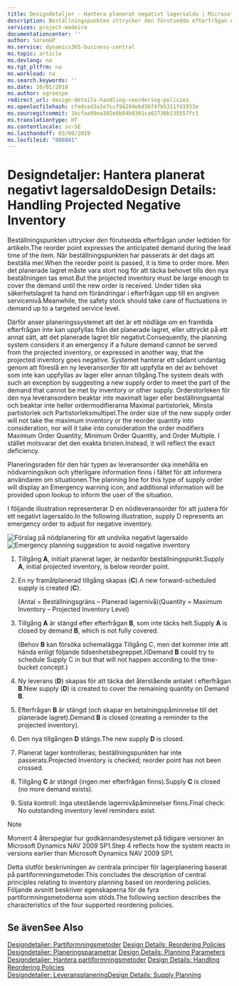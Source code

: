 ```yaml
---
title: Designdetaljer - Hantera planerat negativt lagersaldo | Microsoft Docs
description: Beställningspunkten uttrycker den förutsedda efterfrågan under ledtiden för artikeln. När beställningspunkten har passerats är det dags att beställa mer. Men det planerade lagret måste vara stort nog för att täcka behovet tills den nya beställningen tas emot. Under tiden ska säkerhetslagret ta hand om förändringar i efterfrågan upp till en angiven servicenivå.
services: project-madeira
documentationcenter: ''
author: SorenGP
ms.service: dynamics365-business-central
ms.topic: article
ms.devlang: na
ms.tgt_pltfrm: na
ms.workload: na
ms.search.keywords: ''
ms.date: 10/01/2018
ms.author: sgroespe
redirect_url: design-details-handling-reordering-policies
ms.openlocfilehash: cfedced3a1e7ccf94294ebd36f4fb5311fd1933e
ms.sourcegitcommit: 1bcfaa99ea302e6b84b8361ca02730b135557fc1
ms.translationtype: HT
ms.contentlocale: sv-SE
ms.lasthandoff: 03/08/2019
ms.locfileid: "808041"
---
```

# <a name="design-details-handling-projected-negative-inventory"></a><span data-ttu-id="76508-106">Designdetaljer: Hantera planerat negativt lagersaldo</span><span class="sxs-lookup"><span data-stu-id="76508-106">Design Details: Handling Projected Negative Inventory</span></span>
<span data-ttu-id="76508-107">Beställningspunkten uttrycker den förutsedda efterfrågan under ledtiden för artikeln.</span><span class="sxs-lookup"><span data-stu-id="76508-107">The reorder point expresses the anticipated demand during the lead time of the item.</span></span> <span data-ttu-id="76508-108">När beställningspunkten har passerats är det dags att beställa mer.</span><span class="sxs-lookup"><span data-stu-id="76508-108">When the reorder point is passed, it is time to order more.</span></span> <span data-ttu-id="76508-109">Men det planerade lagret måste vara stort nog för att täcka behovet tills den nya beställningen tas emot.</span><span class="sxs-lookup"><span data-stu-id="76508-109">But the projected inventory must be large enough to cover the demand until the new order is received.</span></span> <span data-ttu-id="76508-110">Under tiden ska säkerhetslagret ta hand om förändringar i efterfrågan upp till en angiven servicenivå.</span><span class="sxs-lookup"><span data-stu-id="76508-110">Meanwhile, the safety stock should take care of fluctuations in demand up to a targeted service level.</span></span>  

 <span data-ttu-id="76508-111">Därför anser planeringssystemet att det är ett nödläge om en framtida efterfrågan inte kan uppfyllas från det planerade lagret, eller uttryckt på ett annat sätt, att det planerade lagret blir negativt.</span><span class="sxs-lookup"><span data-stu-id="76508-111">Consequently, the planning system considers it an emergency if a future demand cannot be served from the projected inventory, or expressed in another way, that the projected inventory goes negative.</span></span> <span data-ttu-id="76508-112">Systemet hanterar ett sådant undantag genom att föreslå en ny leveransorder för att uppfylla en del av behovet som inte kan uppfyllas av lager eller annan tillgång.</span><span class="sxs-lookup"><span data-stu-id="76508-112">The system deals with such an exception by suggesting a new supply order to meet the part of the demand that cannot be met by inventory or other supply.</span></span> <span data-ttu-id="76508-113">Orderstorleken för den nya leveransordern beaktar inte maximalt lager eller beställningsantal och beaktar inte heller ordermodifierarna Maximal partistorlek, Minsta partistorlek och Partistorleksmultipel.</span><span class="sxs-lookup"><span data-stu-id="76508-113">The order size of the new supply order will not take the maximum inventory or the reorder quantity into consideration, nor will it take into consideration the order modifiers Maximum Order Quantity, Minimum Order Quantity, and Order Multiple.</span></span> <span data-ttu-id="76508-114">I stället motsvarar det den exakta bristen.</span><span class="sxs-lookup"><span data-stu-id="76508-114">Instead, it will reflect the exact deficiency.</span></span>  

 <span data-ttu-id="76508-115">Planeringsraden för den här typen av leveransorder ska innehålla en nödvarningsikon och ytterligare information finns i fältet för att informera användaren om situationen.</span><span class="sxs-lookup"><span data-stu-id="76508-115">The planning line for this type of supply order will display an Emergency warning icon, and additional information will be provided upon lookup to inform the user of the situation.</span></span>  

 <span data-ttu-id="76508-116">I följande illustration representerar D en nödleveransorder för att justera för ett negativt lagersaldo.</span><span class="sxs-lookup"><span data-stu-id="76508-116">In the following illustration, supply D represents an emergency order to adjust for negative inventory.</span></span>  

 <span data-ttu-id="76508-117">![Förslag på nödplanering för att undvika negativt lagersaldo](media/nav_app_supply_planning_2_negative_inventory.png "Förslag på nödplanering för att undvika negativt lagersaldo")</span><span class="sxs-lookup"><span data-stu-id="76508-117">![Emergency planning suggestion to avoid negative inventory](media/nav_app_supply_planning_2_negative_inventory.png "Emergency planning suggestion to avoid negative inventory")</span></span>  

1.  <span data-ttu-id="76508-118">Tillgång **A**, initialt planerat lager, är nedanför beställningspunkt.</span><span class="sxs-lookup"><span data-stu-id="76508-118">Supply **A**, initial projected inventory, is below reorder point.</span></span>  
2.  <span data-ttu-id="76508-119">En ny framåtplanerad tillgång skapas (**C**).</span><span class="sxs-lookup"><span data-stu-id="76508-119">A new forward-scheduled supply is created (**C**).</span></span>  

     <span data-ttu-id="76508-120">(Antal = Beställningsgräns – Planerad lagernivå)</span><span class="sxs-lookup"><span data-stu-id="76508-120">(Quantity = Maximum Inventory – Projected Inventory Level)</span></span>  
3.  <span data-ttu-id="76508-121">Tillgång **A** är stängd efter efterfrågan **B**, som inte täcks helt.</span><span class="sxs-lookup"><span data-stu-id="76508-121">Supply **A** is closed by demand **B**, which is not fully covered.</span></span>  

     <span data-ttu-id="76508-122">(Behov **B** kan försöka schemalägga Tillgång C, men det kommer inte att hända enligt följande tidsenhetsbegreppet.)</span><span class="sxs-lookup"><span data-stu-id="76508-122">(Demand **B** could try to schedule Supply C in but that will not happen according to the time-bucket concept.)</span></span>  
4.  <span data-ttu-id="76508-123">Ny leverans (**D**) skapas för att täcka det återstående antalet i efterfrågan **B**.</span><span class="sxs-lookup"><span data-stu-id="76508-123">New supply (**D**) is created to cover the remaining quantity on Demand **B**.</span></span>  
5.  <span data-ttu-id="76508-124">Efterfrågan **B** är stängd (och skapar en betalningspåminnelse till det planerade lagret).</span><span class="sxs-lookup"><span data-stu-id="76508-124">Demand **B** is closed (creating a reminder to the projected inventory).</span></span>  
6.  <span data-ttu-id="76508-125">Den nya tillgången **D** stängs.</span><span class="sxs-lookup"><span data-stu-id="76508-125">The new supply **D** is closed.</span></span>  
7.  <span data-ttu-id="76508-126">Planerat lager kontrolleras; beställningspunkten har inte passerats.</span><span class="sxs-lookup"><span data-stu-id="76508-126">Projected Inventory is checked; reorder point has not been crossed.</span></span>  
8.  <span data-ttu-id="76508-127">Tillgång **C** är stängd (ingen mer efterfrågan finns).</span><span class="sxs-lookup"><span data-stu-id="76508-127">Supply **C** is closed (no more demand exists).</span></span>  
9. <span data-ttu-id="76508-128">Sista kontroll: Inga utestående lagernivåpåminnelser finns.</span><span class="sxs-lookup"><span data-stu-id="76508-128">Final check: No outstanding inventory level reminders exist.</span></span>  

> [!NOTE]  
>  <span data-ttu-id="76508-129">Moment 4 återspeglar hur godkännandesystemet på tidigare versioner än Microsoft Dynamics NAV 2009 SP1.</span><span class="sxs-lookup"><span data-stu-id="76508-129">Step 4 reflects how the system reacts in versions earlier than Microsoft Dynamics NAV 2009 SP1.</span></span>  

 <span data-ttu-id="76508-130">Detta slutför beskrivningen av centrala principer för lagerplanering baserat på partiformningsmetoder.</span><span class="sxs-lookup"><span data-stu-id="76508-130">This concludes the description of central principles relating to inventory planning based on reordering policies.</span></span> <span data-ttu-id="76508-131">Följande avsnitt beskriver egenskaperna för de fyra partiformningsmetoderna som stöds.</span><span class="sxs-lookup"><span data-stu-id="76508-131">The following section describes the characteristics of the four supported reordering policies.</span></span>  

## <a name="see-also"></a><span data-ttu-id="76508-132">Se även</span><span class="sxs-lookup"><span data-stu-id="76508-132">See Also</span></span>  
 <span data-ttu-id="76508-133">[Designdetaljer: Partiformningsmetoder](design-details-reordering-policies.md) </span><span class="sxs-lookup"><span data-stu-id="76508-133">[Design Details: Reordering Policies](design-details-reordering-policies.md) </span></span>  
 <span data-ttu-id="76508-134">[Designdetaljer: Planeringsparametrar](design-details-planning-parameters.md) </span><span class="sxs-lookup"><span data-stu-id="76508-134">[Design Details: Planning Parameters](design-details-planning-parameters.md) </span></span>  
 <span data-ttu-id="76508-135">[Designdetaljer: Hantera partiformningsmetoder](design-details-handling-reordering-policies.md) </span><span class="sxs-lookup"><span data-stu-id="76508-135">[Design Details: Handling Reordering Policies](design-details-handling-reordering-policies.md) </span></span>  
 [<span data-ttu-id="76508-136">Designdetaljer: Leveransplanering</span><span class="sxs-lookup"><span data-stu-id="76508-136">Design Details: Supply Planning</span></span>](design-details-supply-planning.md)
